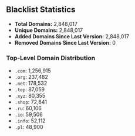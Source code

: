 ## Blacklist Statistics

- **Total Domains:** 2,848,017
- **Unique Domains:** 2,848,017
- **Added Domains Since Last Version:** 2,848,017
- **Removed Domains Since Last Version:** 0

### Top-Level Domain Distribution

-  `.com`: 1,256,915
-  `.org`: 237,482
-  `.net`: 178,532
-  `.top`: 87,059
-  `.xyz`: 80,355
-  `.shop`: 72,641
-  `.ru`: 60,106
-  `.io`: 59,506
-  `.info`: 52,112
-  `.pl`: 48,900
